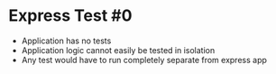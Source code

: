 # Express Test #0

* Application has no tests
* Application logic cannot easily be tested in isolation
* Any test would have to run completely separate from express app